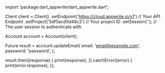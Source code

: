 import 'package:dart_appwrite/dart_appwrite.dart';

Client client = Client()
  .setEndpoint('https://cloud.appwrite.io/v1') // Your API Endpoint
  .setProject('5df5acd0d48c2') // Your project ID
  .setSession(''); // The user session to authenticate with

Account account = Account(client);

Future result = account.updateEmail(
  email: 'email@example.com',
  password: 'password',
);

result.then((response) {
  print(response);
}).catchError((error) {
  print(error.response);
});
